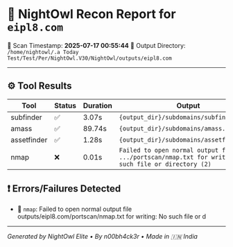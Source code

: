 # 🦉 NightOwl Recon Report for `eipl8.com`
📅 Scan Timestamp: **2025-07-17 00:55:44**
📁 Output Directory: `/home/nightowl/.a Today Test/Test/Per/NightOwl.V30/NightOwl/outputs/eipl8.com`

---

## ⚙️ Tool Results
| Tool | Status | Duration | Output |
|------|--------|----------|--------|
| subfinder | ✅ | 3.07s | `{output_dir}/subdomains/subfinder.txt` |
| amass | ✅ | 89.74s | `{output_dir}/subdomains/amass.txt` |
| assetfinder | ✅ | 1.28s | `{output_dir}/subdomains/assetfinder.txt` |
| nmap | ❌ | 0.01s | `Failed to open normal output file .../portscan/nmap.txt for writing: No such file or directory (2)` |

## ❗ Errors/Failures Detected
- 🛑 `nmap`: Failed to open normal output file outputs/eipl8.com/portscan/nmap.txt for writing: No such file or d

---

_Generated by NightOwl Elite • By n00bh4ck3r • Made in 🇮🇳 India_